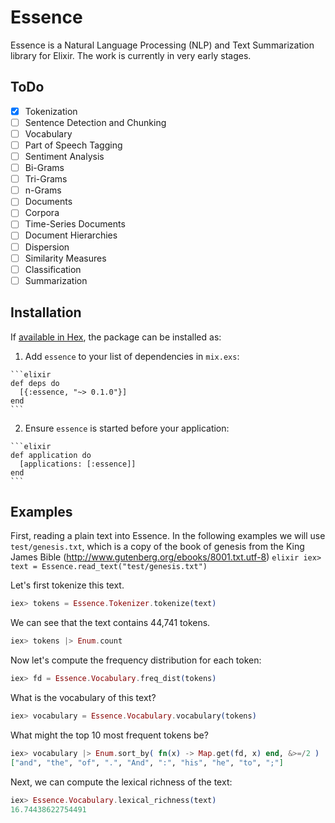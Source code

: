 # Essence

Essence is a Natural Language Processing (NLP) and Text Summarization library for Elixir. The work is currently in very early stages.

## ToDo

- [x] Tokenization
- [ ] Sentence Detection and Chunking
- [ ] Vocabulary
- [ ] Part of Speech Tagging
- [ ] Sentiment Analysis
- [ ] Bi-Grams
- [ ] Tri-Grams
- [ ] n-Grams
- [ ] Documents
- [ ] Corpora
- [ ] Time-Series Documents
- [ ] Document Hierarchies
- [ ] Dispersion
- [ ] Similarity Measures
- [ ] Classification
- [ ] Summarization

## Installation

If [available in Hex](https://hex.pm/docs/publish), the package can be installed as:

  1. Add `essence` to your list of dependencies in `mix.exs`:

    ```elixir
    def deps do
      [{:essence, "~> 0.1.0"}]
    end
    ```

  2. Ensure `essence` is started before your application:

    ```elixir
    def application do
      [applications: [:essence]]
    end
    ```

## Examples

First, reading a plain text into Essence. In the following examples we will
use `test/genesis.txt`, which is a copy of the book of genesis
from the King James Bible (http://www.gutenberg.org/ebooks/8001.txt.utf-8)
    ```elixir
    iex> text = Essence.read_text("test/genesis.txt")
    ```

Let's first tokenize this text.
  ```elixir
  iex> tokens = Essence.Tokenizer.tokenize(text)
  ```

We can see that the text contains 44,741 tokens.
  ```elixir
  iex> tokens |> Enum.count
  ```

Now let's compute the frequency distribution for each token:
  ```elixir
  iex> fd = Essence.Vocabulary.freq_dist(tokens)
  ```

What is the vocabulary of this text?
  ```elixir
  iex> vocabulary = Essence.Vocabulary.vocabulary(tokens)
  ```

What might the top 10 most frequent tokens be?
  ```elixir
  iex> vocabulary |> Enum.sort_by( fn(x) -> Map.get(fd, x) end, &>=/2 ) |> Enum.slice(1, 10)
  ["and", "the", "of", ".", "And", ":", "his", "he", "to", ";"]
  ```

Next, we can compute the lexical richness of the text:
  ```elixir
  iex> Essence.Vocabulary.lexical_richness(text)
  16.74438622754491
  ```
